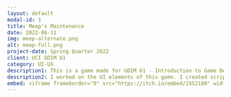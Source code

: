 ```yaml
---
layout: default
modal-id: 1
title: Meep's Maintenance
date: 2022-06-11
img: meep-alternate.png
alt: meep-full.png
project-date: Spring Quarter 2022
client: UCI GDIM 61
category: UI-UX
description1: This is a game made for GDIM 61 - Introduction to Game Development done over 8 weeks. With a team of 12, we created a task management game where a ghost must tidy-up a home without being seen by it's homeowners. 
description2: I worked on the UI elements of this game. I created scripts to create indicators pointing to important tasks and the navigable menus. All sound was also implemented by me. 
embed: <iframe frameborder="0" src="https://itch.io/embed/1552188" width="208" height="167"><a href="https://charliethecoder.itch.io/meeps-maintenance">Meep's Maintenance by CharlietheCoder, eiviy, namank100, ninjadare, El Estebann, JDioso17, MirrorCube, Zaney, Stratagist, Riifushi</a></iframe>
---
```

